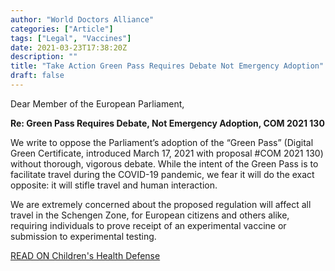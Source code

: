 ```yaml
---
author: "World Doctors Alliance"
categories: ["Article"]
tags: ["Legal", "Vaccines"]
date: 2021-03-23T17:38:20Z
description: ""
title: "Take Action Green Pass Requires Debate Not Emergency Adoption"
draft: false
---
```


Dear Member of the European Parliament,  

**Re: Green Pass Requires Debate, Not Emergency Adoption, COM 2021 130**  

We write to oppose the Parliament’s adoption of the “Green Pass” (Digital Green Certificate, introduced March 17, 2021 with  proposal #COM 2021 130) without thorough, vigorous debate. While the  intent of the Green Pass is to facilitate travel during the COVID-19  pandemic, we fear it will do the exact opposite: it will stifle travel  and human interaction.  

We are extremely concerned about the proposed regulation  will affect all travel in the Schengen Zone, for European citizens and  others alike, requiring individuals to prove receipt of an experimental  vaccine or submission to experimental testing.  

[READ ON Children's Health Defense](https://childrenshealthdefense.eu/take-action/take-action-green-pass-requires-debate-not-emergency-adoption/)